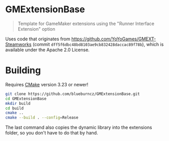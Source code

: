 # GMExtensionBase
> Template for GameMaker extensions using the "Runner Interface Extension" option

Uses code that originates from https://github.com/YoYoGames/GMEXT-Steamworks
(commit `dff5f6dbc48bd8103ae9cb832428daccac89f78b`), which is available under
the Apache 2.0 License.

# Building
Requires [CMake](https://cmake.org) version 3.23 or newer!

```sh
git clone https://github.com/blueburncz/GMExtensionBase.git
cd GMExtensionBase
mkdir build
cd build
cmake ..
cmake --build . --config=Release
```

The last command also copies the dynamic library into the extensions folder,
so you don't have to do that by hand.
